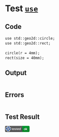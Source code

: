 # Test [`use`](/doc/structure/use.md#L33)

## Code

```µcad
use std::geo2d::circle;
use std::geo2d::rect;

circle(r = 4mm);
rect(size = 40mm);

```

## Output

```,plain
```

## Errors

```,plain
```

## Test Result

![OK](/doc/structure/.test/use.png)
